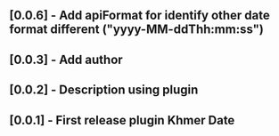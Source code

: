 ## [0.0.6] - Add apiFormat for identify other date format different ("yyyy-MM-ddThh:mm:ss")
## [0.0.3] - Add author
## [0.0.2] - Description using plugin
## [0.0.1​​] - First release plugin Khmer Date